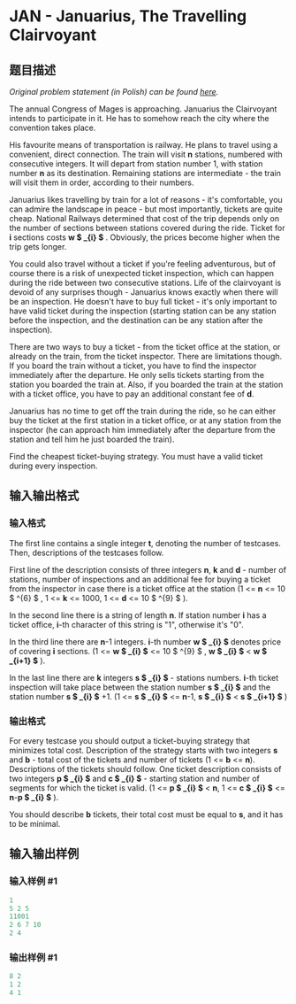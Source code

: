 # JAN - Januarius, The Travelling Clairvoyant

## 题目描述

_Original problem statement (in Polish) can be found [here](https://pizza.natodia.net/static/tasks/2017/eliminations/jasnowidz.pdf)._

The annual Congress of Mages is approaching. Januarius the Clairvoyant intends to participate in it. He has to somehow reach the city where the convention takes place.

His favourite means of transportation is railway. He plans to travel using a convenient, direct connection. The train will visit **n** stations, numbered with consecutive integers. It will depart from station number 1, with station number **n** as its destination. Remaining stations are intermediate - the train will visit them in order, according to their numbers.

Januarius likes travelling by train for a lot of reasons - it's comfortable, you can admire the landscape in peace - but most importantly, tickets are quite cheap. National Railways determined that cost of the trip depends only on the number of sections between stations covered during the ride. Ticket for **i** sections costs **w $ _{i} $** . Obviously, the prices become higher when the trip gets longer.

You could also travel without a ticket if you're feeling adventurous, but of course there is a risk of unexpected ticket inspection, which can happen during the ride between two consecutive stations. Life of the clairvoyant is devoid of any surprises though - Januarius knows exactly when there will be an inspection. He doesn't have to buy full ticket - it's only important to have valid ticket during the inspection (starting station can be any station before the inspection, and the destination can be any station after the inspection).

There are two ways to buy a ticket - from the ticket office at the station, or already on the train, from the ticket inspector. There are limitations though. If you board the train without a ticket, you have to find the inspector immediately after the departure. He only sells tickets starting from the station you boarded the train at. Also, if you boarded the train at the station with a ticket office, you have to pay an additional constant fee of **d**.

Januarius has no time to get off the train during the ride, so he can either buy the ticket at the first station in a ticket office, or at any station from the inspector (he can approach him immediately after the departure from the station and tell him he just boarded the train).

Find the cheapest ticket-buying strategy. You must have a valid ticket during every inspection.

## 输入输出格式

### 输入格式

The first line contains a single integer **t**, denoting the number of testcases. Then, descriptions of the testcases follow.

First line of the description consists of three integers **n**, **k** and **d** - number of stations, number of inspections and an additional fee for buying a ticket from the inspector in case there is a ticket office at the station (1 <= **n** <= 10 $ ^{6} $ , 1 <= **k** <= 1000, 1 <= **d** <= 10 $ ^{9} $ ).

In the second line there is a string of length **n**. If station number **i** has a ticket office, **i**-th character of this string is "1", otherwise it's "0".

In the third line there are **n**-1 integers. **i**-th number **w $ _{i} $** denotes price of covering **i** sections. (1 <= **w $ _{i} $** <= 10 $ ^{9} $ , **w $ _{i} $** < **w $ _{i+1} $** ).

In the last line there are **k** integers **s $ _{i} $** - stations numbers. **i**-th ticket inspection will take place between the station number **s $ _{i} $** and the station number **s $ _{i} $** +1. (1 <= **s $ _{i} $** <= **n**-1, **s $ _{i} $** < **s $ _{i+1} $** )

### 输出格式

For every testcase you should output a ticket-buying strategy that minimizes total cost. Description of the strategy starts with two integers **s** and **b** - total cost of the tickets and number of tickets (1 <= **b** <= **n**). Descriptions of the tickets should follow. One ticket description consists of two integers **p $ _{i} $** and **c $ _{i} $** - starting station and number of segments for which the ticket is valid. (1 <= **p $ _{i} $** < **n**, 1 <= **c $ _{i} $** <= **n**-**p $ _{i} $** ).

You should describe **b** tickets, their total cost must be equal to **s**, and it has to be minimal.

## 输入输出样例

### 输入样例 #1

```cpp
1
5 2 5
11001
2 6 7 10
2 4
```


### 输出样例 #1

```cpp
8 2
1 2
4 1
```



